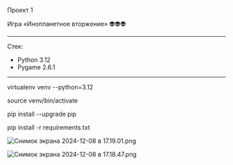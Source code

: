 Проект 1

Игра «Инопланетное вторжение» 👽👽👽
_______________________________
Стек:
- Python 3.12
- Pygame 2.6.1

________________________________
virtualenv venv --python=3.12

source venv/bin/activate

pip install --upgrade pip

pip install -r requirements.txt


![Снимок экрана 2024-12-08 в 17.19.01.png](../../Desktop/%D0%A1%D0%BD%D0%B8%D0%BC%D0%BE%D0%BA%20%D1%8D%D0%BA%D1%80%D0%B0%D0%BD%D0%B0%202024-12-08%20%D0%B2%2017.19.01.png)

![Снимок экрана 2024-12-08 в 17.18.47.png](../../Desktop/%D0%A1%D0%BD%D0%B8%D0%BC%D0%BE%D0%BA%20%D1%8D%D0%BA%D1%80%D0%B0%D0%BD%D0%B0%202024-12-08%20%D0%B2%2017.18.47.png)
